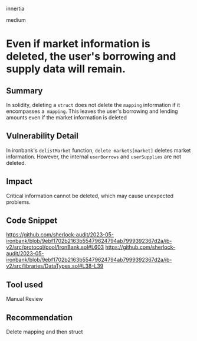 innertia

medium

# Even if market information is deleted, the user's borrowing and supply data will remain.

## Summary
In solidity, deleting a `struct` does not delete the `mapping` information if it encompasses a` mapping`.
This leaves the user's borrowing and lending amounts even if the market information is deleted
## Vulnerability Detail
In ironbank's `delistMarket` function, `delete markets[market]` deletes market information.
However, the internal `userBorrows` and `userSupplies` are not deleted.
## Impact
Critical information cannot be deleted, which may cause unexpected problems.
## Code Snippet
https://github.com/sherlock-audit/2023-05-ironbank/blob/9ebf1702b2163b55479624794ab7999392367d2a/ib-v2/src/protocol/pool/IronBank.sol#L603
https://github.com/sherlock-audit/2023-05-ironbank/blob/9ebf1702b2163b55479624794ab7999392367d2a/ib-v2/src/libraries/DataTypes.sol#L38-L39
## Tool used

Manual Review

## Recommendation
Delete mapping and then struct
